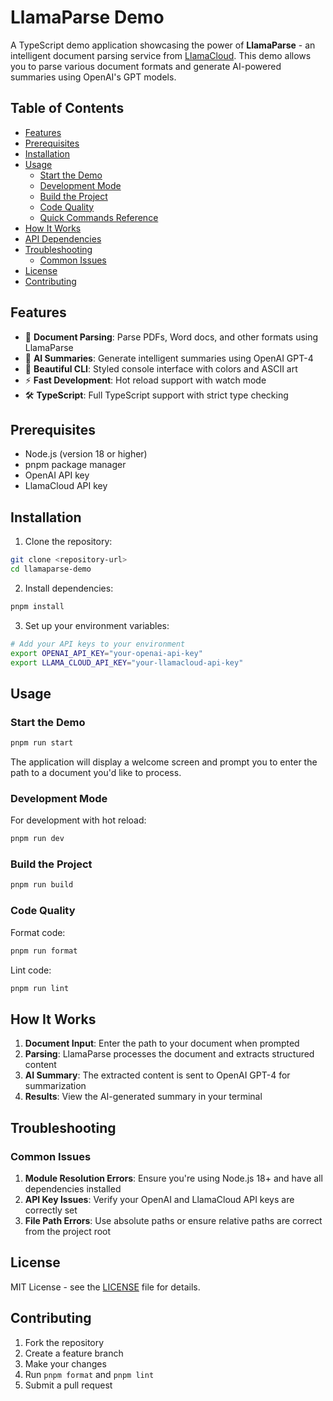 # LlamaParse Demo

A TypeScript demo application showcasing the power of **LlamaParse** - an intelligent document parsing service from [LlamaCloud](https://cloud.llamaindex.ai). This demo allows you to parse various document formats and generate AI-powered summaries using OpenAI's GPT models.

## Table of Contents

- [Features](#features)
- [Prerequisites](#prerequisites)
- [Installation](#installation)
- [Usage](#usage)
  - [Start the Demo](#start-the-demo)
  - [Development Mode](#development-mode)
  - [Build the Project](#build-the-project)
  - [Code Quality](#code-quality)
  - [Quick Commands Reference](#quick-commands-reference)
- [How It Works](#how-it-works)
- [API Dependencies](#api-dependencies)
- [Troubleshooting](#troubleshooting)
  - [Common Issues](#common-issues)
- [License](#license)
- [Contributing](#contributing)

## Features

- 📄 **Document Parsing**: Parse PDFs, Word docs, and other formats using LlamaParse
- 🤖 **AI Summaries**: Generate intelligent summaries using OpenAI GPT-4
- 🎨 **Beautiful CLI**: Styled console interface with colors and ASCII art
- ⚡ **Fast Development**: Hot reload support with watch mode
- 🛠️ **TypeScript**: Full TypeScript support with strict type checking

## Prerequisites

- Node.js (version 18 or higher)
- pnpm package manager
- OpenAI API key
- LlamaCloud API key

## Installation

1. Clone the repository:

```bash
git clone <repository-url>
cd llamaparse-demo
```

2. Install dependencies:

```bash
pnpm install
```

3. Set up your environment variables:

```bash
# Add your API keys to your environment
export OPENAI_API_KEY="your-openai-api-key"
export LLAMA_CLOUD_API_KEY="your-llamacloud-api-key"
```

## Usage

### Start the Demo

```bash
pnpm run start
```

The application will display a welcome screen and prompt you to enter the path to a document you'd like to process.

### Development Mode

For development with hot reload:

```bash
pnpm run dev
```

### Build the Project

```bash
pnpm run build
```

### Code Quality

Format code:

```bash
pnpm run format
```

Lint code:

```bash
pnpm run lint
```

## How It Works

1. **Document Input**: Enter the path to your document when prompted
2. **Parsing**: LlamaParse processes the document and extracts structured content
3. **AI Summary**: The extracted content is sent to OpenAI GPT-4 for summarization
4. **Results**: View the AI-generated summary in your terminal

## Troubleshooting

### Common Issues

1. **Module Resolution Errors**: Ensure you're using Node.js 18+ and have all dependencies installed
2. **API Key Issues**: Verify your OpenAI and LlamaCloud API keys are correctly set
3. **File Path Errors**: Use absolute paths or ensure relative paths are correct from the project root

## License

MIT License - see the [LICENSE](../../../LICENSE) file for details.

## Contributing

1. Fork the repository
2. Create a feature branch
3. Make your changes
4. Run `pnpm format` and `pnpm lint`
5. Submit a pull request
